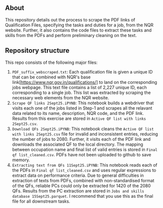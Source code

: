 ## About
This repository details out the process to scrape the PDF links of Qualification Files, specifying the tasks and duties for a job, from the NQR website. Further, it also contains the code files to extract these tasks and skills from the PDFs and perform preliminary cleaning on the text.

## Repository structure
This repo consists of the following major files:
1. `PDF_suffix_webscraped.txt`: Each qualification file is given a unique ID that can be combined with NQR's base link[https://www.nqr.gov.in/qualifications/] to land on the corresponding jobs webpage. This text file contains a list of 2,227 unique ID, each corresponding to a single job. This list was extracted by scraping the necessary web elements from the NQR website.
1. `Scrape QF links 2Sept25.iPYNB`: This notebook builds a webdriver that visits each one of the jobs listed in Step-1 and scrapes all the relavant data related to its name, description, NQR code, and the PDF link. Results from this exercise are stored in `Active QF list with links 2Sept25.csv`.
1. `Download QFs 2Sept25.iPYNB`: This notebook cleans the `Active QF list with links 2Sept25.csv` file for invalid and inconsistent entries, reducing the number of jobs to 2080. Further, it visits each of the PDF link and downloads the associated QF to the local directory. The mapping between occupation name and final list of valid entries is stored in `Final qf list_cleaned.csv`. PDFs have not been uploaded to github to save memory.
1. `Extracting text from QFs 11Sept25.iPYNB`: This notebook reads each of the PDFs in `Final qf list_cleaned.csv` and uses regular expressions to extract data on performance criteria. Due to general difficulties in extraction of texts from PDFs, combined with non-standardised format of the QFs, reliable PCs could only be extracted for 1420 of the 2080 QFs. Results from the PC extraction are stored in `Jobs and skills database 15Sept25.parquet`. I recommend that you use this as the final file for all downstream tasks.
